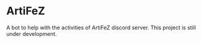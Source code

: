 # ArtiFeZ
A bot to help with the activities of ArtiFeZ discord server.
This project is still under development.

